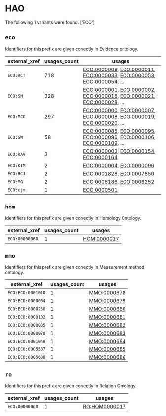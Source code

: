 # HAO

The following 1 variants were found: ['ECO']

## `eco`

Identifiers for this prefix are given correctly in Evidence ontology.

| external_xref   |   usages_count | usages                                                                                                                                                                                                                                                             |
|-----------------|----------------|--------------------------------------------------------------------------------------------------------------------------------------------------------------------------------------------------------------------------------------------------------------------|
| `ECO:RCT`       |            718 | [ECO:0000009](https://bioregistry.io/ECO:0000009), [ECO:0000011](https://bioregistry.io/ECO:0000011), [ECO:0000033](https://bioregistry.io/ECO:0000033), [ECO:0000053](https://bioregistry.io/ECO:0000053), [ECO:0000054](https://bioregistry.io/ECO:0000054), ... |
| `ECO:SN`        |            328 | [ECO:0000001](https://bioregistry.io/ECO:0000001), [ECO:0000002](https://bioregistry.io/ECO:0000002), [ECO:0000018](https://bioregistry.io/ECO:0000018), [ECO:0000021](https://bioregistry.io/ECO:0000021), [ECO:0000028](https://bioregistry.io/ECO:0000028), ... |
| `ECO:MCC`       |            297 | [ECO:0000000](https://bioregistry.io/ECO:0000000), [ECO:0000007](https://bioregistry.io/ECO:0000007), [ECO:0000008](https://bioregistry.io/ECO:0000008), [ECO:0000019](https://bioregistry.io/ECO:0000019), [ECO:0000020](https://bioregistry.io/ECO:0000020), ... |
| `ECO:SW`        |             58 | [ECO:0000085](https://bioregistry.io/ECO:0000085), [ECO:0000095](https://bioregistry.io/ECO:0000095), [ECO:0000096](https://bioregistry.io/ECO:0000096), [ECO:0000106](https://bioregistry.io/ECO:0000106), [ECO:0000109](https://bioregistry.io/ECO:0000109), ... |
| `ECO:KAV`       |              3 | [ECO:0000003](https://bioregistry.io/ECO:0000003), [ECO:0000154](https://bioregistry.io/ECO:0000154), [ECO:0000164](https://bioregistry.io/ECO:0000164)                                                                                                            |
| `ECO:KIM`       |              2 | [ECO:0000004](https://bioregistry.io/ECO:0000004), [ECO:0000096](https://bioregistry.io/ECO:0000096)                                                                                                                                                               |
| `ECO:RCJ`       |              2 | [ECO:0001828](https://bioregistry.io/ECO:0001828), [ECO:0007850](https://bioregistry.io/ECO:0007850)                                                                                                                                                               |
| `ECO:MG`        |              2 | [ECO:0006186](https://bioregistry.io/ECO:0006186), [ECO:0006252](https://bioregistry.io/ECO:0006252)                                                                                                                                                               |
| `ECO:cjm`       |              1 | [ECO:0000501](https://bioregistry.io/ECO:0000501)                                                                                                                                                                                                                  |

## `hom`

Identifiers for this prefix are given correctly in Homology Ontology.

| external_xref   |   usages_count | usages                                            |
|-----------------|----------------|---------------------------------------------------|
| `ECO:00000060`  |              1 | [HOM:0000017](https://bioregistry.io/HOM:0000017) |

## `mmo`

Identifiers for this prefix are given correctly in Measurement method ontology.

| external_xref     |   usages_count | usages                                            |
|-------------------|----------------|---------------------------------------------------|
| `ECO:ECO:0001010` |              1 | [MMO:0000678](https://bioregistry.io/MMO:0000678) |
| `ECO:ECO:0000004` |              1 | [MMO:0000679](https://bioregistry.io/MMO:0000679) |
| `ECO:ECO:0000230` |              1 | [MMO:0000680](https://bioregistry.io/MMO:0000680) |
| `ECO:ECO:0000102` |              1 | [MMO:0000681](https://bioregistry.io/MMO:0000681) |
| `ECO:ECO:0000085` |              1 | [MMO:0000682](https://bioregistry.io/MMO:0000682) |
| `ECO:ECO:0000070` |              1 | [MMO:0000683](https://bioregistry.io/MMO:0000683) |
| `ECO:ECO:0001049` |              1 | [MMO:0000684](https://bioregistry.io/MMO:0000684) |
| `ECO:ECO:0005587` |              1 | [MMO:0000685](https://bioregistry.io/MMO:0000685) |
| `ECO:ECO:0005600` |              1 | [MMO:0000686](https://bioregistry.io/MMO:0000686) |

## `ro`

Identifiers for this prefix are given correctly in Relation Ontology.

| external_xref   |   usages_count | usages                                                |
|-----------------|----------------|-------------------------------------------------------|
| `ECO:00000060`  |              1 | [RO:HOM0000017](https://bioregistry.io/RO:HOM0000017) |

